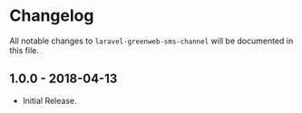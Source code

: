 # Changelog

All notable changes to `laravel-greenweb-sms-channel` will be documented in this file.

## 1.0.0 - 2018-04-13

- Initial Release.
